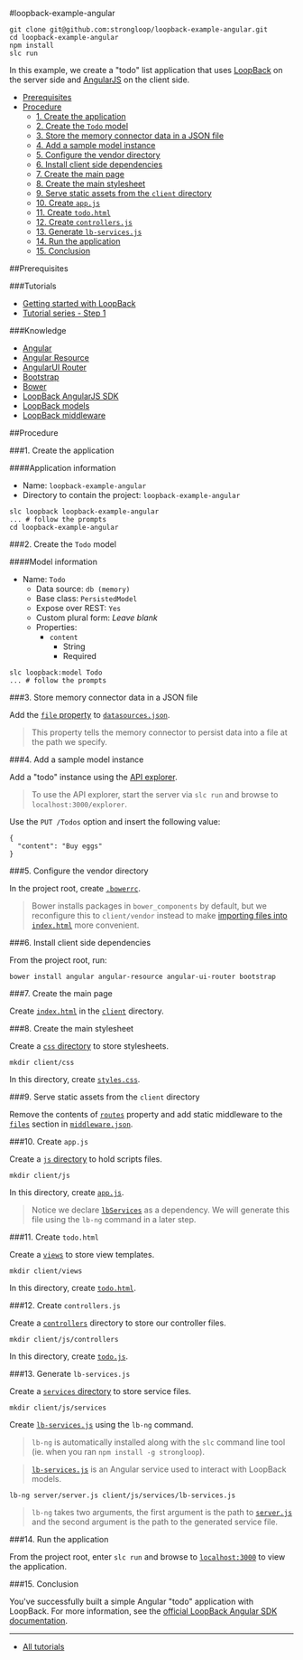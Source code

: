 #loopback-example-angular

```
git clone git@github.com:strongloop/loopback-example-angular.git
cd loopback-example-angular
npm install
slc run
```

In this example, we create a "todo" list application that uses [LoopBack][1]
on the server side and [AngularJS][2] on the client side.

- [Prerequisites](#prerequisites)
- [Procedure](#procedure)
  - [1. Create the application](#1-create-the-application)
  - [2. Create the `Todo` model](#2-create-the-todo-model)
  - [3. Store the memory connector data in a JSON file](#3-store-memory-connector-data-in-a-json-file)
  - [4. Add a sample model instance](#4-add-a-sample-model-instance)
  - [5. Configure the vendor directory](#5-configure-the-vendor-directory)
  - [6. Install client side dependencies](#6-install-client-side-dependencies)
  - [7. Create the main page](#7-create-the-main-page)
  - [8. Create the main stylesheet](#8-create-the-main-stylesheet)
  - [9. Serve static assets from the `client` directory](#9-serve-static-assets-from-the-client-directory)
  - [10. Create `app.js`](#10-create-appjs)
  - [11. Create `todo.html`](#11-create-todohtml)
  - [12. Create `controllers.js`](#12-create-controllersjs)
  - [13. Generate `lb-services.js`](#13-generate-lb-servicesjs)
  - [14. Run the application](#14-run-the-application)
  - [15. Conclusion](#15-conclusion)

##Prerequisites

###Tutorials

- [Getting started with LoopBack][3]
- [Tutorial series - Step 1][4]

###Knowledge

- [Angular][5]
- [Angular Resource][6]
- [AngularUI Router][7]
- [Bootstrap][8]
- [Bower][9]
- [LoopBack AngularJS SDK][10]
- [LoopBack models][11]
- [LoopBack middleware][12]

##Procedure

###1. Create the application

####Application information

- Name: `loopback-example-angular`
- Directory to contain the project: `loopback-example-angular`

```
slc loopback loopback-example-angular
... # follow the prompts
cd loopback-example-angular
```

###2. Create the `Todo` model

####Model information

- Name: `Todo`
  - Data source: `db (memory)`
  - Base class: `PersistedModel`
  - Expose over REST: `Yes`
  - Custom plural form: *Leave blank*
  - Properties:
    - `content`
      - String
      - Required

```
slc loopback:model Todo
... # follow the prompts
```

###3. Store memory connector data in a JSON file

Add the [`file` property](/server/datasources.json#L5) to
[`datasources.json`](/server/datasources.json).

> This property tells the memory connector to persist data into a file at the
> path we specify.

###4. Add a sample model instance

Add a "todo" instance using the
[API explorer](http://docs.strongloop.com/display/LB/Use+API+Explorer).

> To use the API explorer, start the server via `slc run` and browse to
> `localhost:3000/explorer`.

Use the `PUT /Todos` option and insert the following value:

```
{
  "content": "Buy eggs"
}
```

###5. Configure the vendor directory

In the project root, create [`.bowerrc`](/.bowerrc).

> Bower installs packages in `bower_components` by default, but we reconfigure
> this to `client/vendor` instead to make [importing files into
> `index.html`](/client/index.html#L33-L37) more convenient.

###6. Install client side dependencies

From the project root, run:

```
bower install angular angular-resource angular-ui-router bootstrap
```

###7. Create the main page

Create [`index.html`](/client/index.html) in the [`client`](/client) directory.

###8. Create the main stylesheet

Create a [`css` directory](/client/css) to store stylesheets.

```
mkdir client/css
```

In this directory, create [`styles.css`](/client/css/styles.css).

###9. Serve static assets from the `client` directory

Remove the contents of [`routes`](/server/middleware.json#L14-L15) property and
add static middleware to the [`files`](/server/middleware.json#L17-L19) section
in [`middleware.json`](/server/middleware.json).

###10. Create `app.js`

Create a [`js` directory](/client/js) to hold scripts files.

```
mkdir client/js
```

In this directory, create [`app.js`](/client/js/app.js).

> Notice we declare [`lbServices`](/client/js/app.js#L3) as a dependency. We
> will generate this file using the `lb-ng` command in a later step.

###11. Create `todo.html`

Create a [`views`](/client/views) to store view templates.

```
mkdir client/views
```

In this directory, create [`todo.html`](/client/views/todo.html).

###12. Create `controllers.js`

Create a [`controllers`](/client/js/controllers) directory to store our controller
files.

```
mkdir client/js/controllers
```

In this directory, create [`todo.js`](/client/js/controllers/todo.js).

###13. Generate `lb-services.js`

Create a [`services` directory](/client/js/services) to store service files.

```
mkdir client/js/services
```

Create [`lb-services.js`](/client/js/services/lb-services.js) using the
`lb-ng` command.

> `lb-ng` is automatically installed along with the `slc` command line tool (ie.
> when you ran `npm install -g strongloop`).

> [`lb-services.js`](/client/js/services/lb-services.js) is an Angular service
> used to interact with LoopBack models.

```
lb-ng server/server.js client/js/services/lb-services.js
```

> `lb-ng` takes two arguments, the first argument is the path to
> [`server.js`](/server/server.js) and the second argument is the path to the
> generated service file.

###14. Run the application

From the project root, enter `slc run` and browse to
[`localhost:3000`][localhost] to view the application.

###15. Conclusion

You've successfully built a simple Angular "todo" application with LoopBack. For
more information, see the [official LoopBack Angular SDK documentation][10].

---

- [All tutorials][all-tutorials]

[all-tutorials]: https://github.com/strongloop/loopback-example
[localhost]: http://localhost:3000

[1]: http://loopback.io/
[2]: https://angularjs.org/
[3]: https://github.com/strongloop/loopback-getting-started
[4]: https://github.com/strongloop/loopback-example#step-1
[5]: https://angularjs.org/
[6]: https://docs.angularjs.org/api/ngResource/service/$resource
[7]: https://github.com/angular-ui/ui-router
[8]: http://getbootstrap.com/
[9]: http://bower.io/
[10]: http://docs.strongloop.com/display/LB/AngularJS+JavaScript+SDK
[11]: http://docs.strongloop.com/display/LB/Defining+models
[12]: http://docs.strongloop.com/display/LB/Defining+middleware
